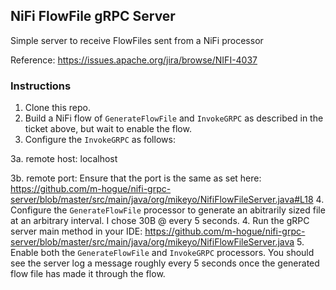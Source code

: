 ## NiFi FlowFile gRPC Server
Simple server to receive FlowFiles sent from a NiFi processor

Reference: https://issues.apache.org/jira/browse/NIFI-4037


###  Instructions

1. Clone this repo.
2. Build a NiFi flow of `GenerateFlowFile` and `InvokeGRPC` as described in the ticket above, but wait to enable the flow.
3. Configure the `InvokeGRPC` as follows:

  3a. remote host: localhost
  
  3b. remote port: Ensure that the port is the same as set here: https://github.com/m-hogue/nifi-grpc-server/blob/master/src/main/java/org/mikeyo/NifiFlowFileServer.java#L18
4. Configure the `GenerateFlowFile` processor to generate an abitrarily sized file at an arbitrary interval. I chose 30B @ every 5 seconds.
4. Run the gRPC server main method in your IDE: https://github.com/m-hogue/nifi-grpc-server/blob/master/src/main/java/org/mikeyo/NifiFlowFileServer.java
5. Enable both the `GenerateFlowFile` and `InvokeGRPC` processors. You should see the server log a message roughly every 5 seconds once the generated flow file has made it through the flow.
